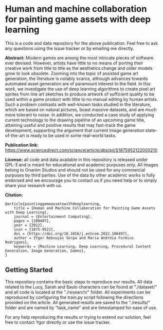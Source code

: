 # Human and machine collaboration for painting game assets with deep learning
This is a code and data repository for the above publication. Feel free to ask any questions using the issue tracker or by emailing me directly.

**Abstract:** Modern games are among the most intricate pieces of software ever devised. However, artists have little to no means of porting their creative work from title to title as the aesthetics change and older models grow to look obsolete. Zooming into the topic of assisted game art generation, the literature is notably scarce, although advances towards automated asset generation are of paramount interest to the field. In this work, we investigate the use of deep learning algorithms to create pixel art sprites from line art sketches to produce artwork of sufficient quality to be used within a game product with little to no manual editing by human artists. Such a problem contrasts with well-known tasks studied in the literature, which are based on natural pictures, boast massive datasets, and are much more tolerant to noise. In addition, we conducted a case study of applying current technology to the drawing pipeline of an upcoming game title, attaining useful and positive results that may fast-track the game development, supporting the argument that current image generation state-of-the-art is ready to be used in some real-world tasks.

**Publication link:** https://www.sciencedirect.com/science/article/abs/pii/S1875952122000210

**License:** all code and data available in this repository is released under GPL-3 and is meant for educational and academic purpuses only. All images belong to Onanim Studios and should not be used for any commercial purpuses by third parties. Use of the data by other academic works is fully endorsed and we encourage you to contact us if you need help or to simply share your research with us.

**Citation:**
```
@article{paintinggameassetswithdeeplearning,
    title = {Human and Machine Collaboration for Painting Game Assets with Deep Learning},
    journal = {Entertainment Computing},
    pages = {100497},
    year = {2022},
    issn = {1875-9521},
    doi = {https://doi.org/10.1016/j.entcom.2022.100497},
    author = {Ygor Rebouças Serpa and Maria Andréia Formico Rodrigues},
    keywords = {Machine Learning, Deep Learning, Procedural Content Generation, Image Generation, Games},
}
```

## Getting Started

This repository contains the basic steps to reproduce our results. All data related to the Lucy, Sarah and Saulo characters can be found at "./dataset/" and all code is located at the "./research/" folder. All experiments can be reproduced by configuring the train.py script following the directions provided on the article. All generated results are saved to the "./results/" folder and are named by "task_name" and are timestamped for ease of use.

For any help reproducing the results or trying to extend our solution, feel free to contact Ygor directly or use the issue tracker.
